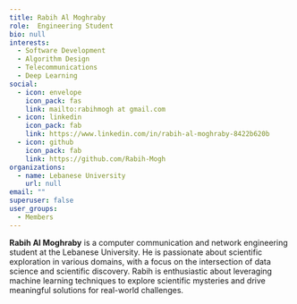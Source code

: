 ```yaml
---
title: Rabih Al Moghraby
role:  Engineering Student
bio: null
interests:
  - Software Development
  - Algorithm Design
  - Telecommunications
  - Deep Learning
social:
  - icon: envelope
    icon_pack: fas
    link: mailto:rabihmogh at gmail.com
  - icon: linkedin
    icon_pack: fab
    link: https://www.linkedin.com/in/rabih-al-moghraby-8422b620b
  - icon: github
    icon_pack: fab
    link: https://github.com/Rabih-Mogh
organizations:
  - name: Lebanese University
    url: null
email: ""
superuser: false
user_groups:
  - Members
---
```

**Rabih Al Moghraby** is a computer communication and network engineering student at the Lebanese University. He is passionate about scientific exploration in various domains, with a focus on the intersection of data science and scientific discovery. Rabih is enthusiastic about leveraging machine learning techniques to explore scientific mysteries and drive meaningful solutions for real-world challenges.